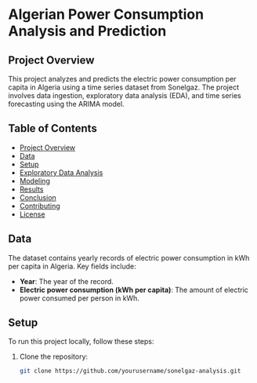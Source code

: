 # Algerian Power Consumption Analysis and Prediction

## Project Overview
This project analyzes and predicts the electric power consumption per capita in Algeria using a time series dataset from Sonelgaz. The project involves data ingestion, exploratory data analysis (EDA), and time series forecasting using the ARIMA model.

## Table of Contents
- [Project Overview](#project-overview)
- [Data](#data)
- [Setup](#setup)
- [Exploratory Data Analysis](#exploratory-data-analysis)
- [Modeling](#modeling)
- [Results](#results)
- [Conclusion](#conclusion)
- [Contributing](#contributing)
- [License](#license)

## Data
The dataset contains yearly records of electric power consumption in kWh per capita in Algeria. Key fields include:
- **Year**: The year of the record.
- **Electric power consumption (kWh per capita)**: The amount of electric power consumed per person in kWh.

## Setup
To run this project locally, follow these steps:

1. Clone the repository:
   ```bash
   git clone https://github.com/yourusername/sonelgaz-analysis.git
